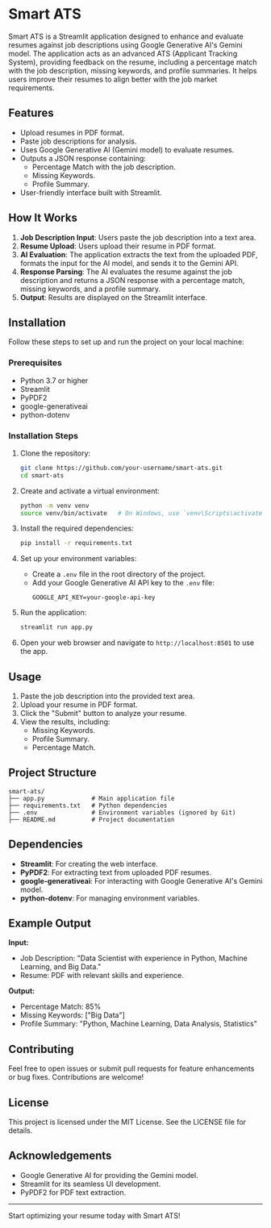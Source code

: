 # Smart ATS

Smart ATS is a Streamlit application designed to enhance and evaluate resumes against job descriptions using Google Generative AI's Gemini model. The application acts as an advanced ATS (Applicant Tracking System), providing feedback on the resume, including a percentage match with the job description, missing keywords, and profile summaries. It helps users improve their resumes to align better with the job market requirements.

## Features
- Upload resumes in PDF format.
- Paste job descriptions for analysis.
- Uses Google Generative AI (Gemini model) to evaluate resumes.
- Outputs a JSON response containing:
  - Percentage Match with the job description.
  - Missing Keywords.
  - Profile Summary.
- User-friendly interface built with Streamlit.

## How It Works
1. **Job Description Input**: Users paste the job description into a text area.
2. **Resume Upload**: Users upload their resume in PDF format.
3. **AI Evaluation**: The application extracts the text from the uploaded PDF, formats the input for the AI model, and sends it to the Gemini API.
4. **Response Parsing**: The AI evaluates the resume against the job description and returns a JSON response with a percentage match, missing keywords, and a profile summary.
5. **Output**: Results are displayed on the Streamlit interface.

## Installation
Follow these steps to set up and run the project on your local machine:

### Prerequisites
- Python 3.7 or higher
- Streamlit
- PyPDF2
- google-generativeai
- python-dotenv

### Installation Steps
1. Clone the repository:
   ```bash
   git clone https://github.com/your-username/smart-ats.git
   cd smart-ats
   ```

2. Create and activate a virtual environment:
   ```bash
   python -m venv venv
   source venv/bin/activate   # On Windows, use `venv\Scripts\activate`
   ```

3. Install the required dependencies:
   ```bash
   pip install -r requirements.txt
   ```

4. Set up your environment variables:
   - Create a `.env` file in the root directory of the project.
   - Add your Google Generative AI API key to the `.env` file:
     ```
     GOOGLE_API_KEY=your-google-api-key
     ```

5. Run the application:
   ```bash
   streamlit run app.py
   ```

6. Open your web browser and navigate to `http://localhost:8501` to use the app.

## Usage
1. Paste the job description into the provided text area.
2. Upload your resume in PDF format.
3. Click the "Submit" button to analyze your resume.
4. View the results, including:
   - Missing Keywords.
   - Profile Summary.
   - Percentage Match.

## Project Structure
```
smart-ats/
├── app.py             # Main application file
├── requirements.txt   # Python dependencies
├── .env               # Environment variables (ignored by Git)
├── README.md          # Project documentation
```

## Dependencies
- **Streamlit**: For creating the web interface.
- **PyPDF2**: For extracting text from uploaded PDF resumes.
- **google-generativeai**: For interacting with Google Generative AI's Gemini model.
- **python-dotenv**: For managing environment variables.

## Example Output
**Input:**
- Job Description: "Data Scientist with experience in Python, Machine Learning, and Big Data."
- Resume: PDF with relevant skills and experience.

**Output:**
- Percentage Match: 85%
- Missing Keywords: ["Big Data"]
- Profile Summary: "Python, Machine Learning, Data Analysis, Statistics"

## Contributing
Feel free to open issues or submit pull requests for feature enhancements or bug fixes. Contributions are welcome!

## License
This project is licensed under the MIT License. See the LICENSE file for details.

## Acknowledgements
- Google Generative AI for providing the Gemini model.
- Streamlit for its seamless UI development.
- PyPDF2 for PDF text extraction.

---

Start optimizing your resume today with Smart ATS!
